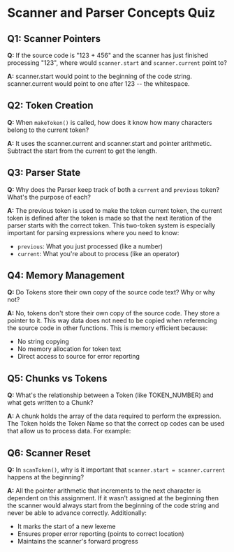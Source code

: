# Scanner and Parser Concepts Quiz

## Q1: Scanner Pointers
**Q:** If the source code is "123 + 456" and the scanner has just finished processing "123", where would `scanner.start` and `scanner.current` point to?

**A:** scanner.start would point to the beginning of the code string. scanner.current would point to one after 123 -- the whitespace.

## Q2: Token Creation
**Q:** When `makeToken()` is called, how does it know how many characters belong to the current token?

**A:** It uses the scanner.current and scanner.start and pointer arithmetic. Subtract the start from the current to get the length.

## Q3: Parser State
**Q:** Why does the Parser keep track of both a `current` and `previous` token? What's the purpose of each?

**A:** The previous token is used to make the token current token, the current token is defined after the token is made so that the next iteration of the parser starts with the correct token. This two-token system is especially important for parsing expressions where you need to know:
- `previous`: What you just processed (like a number)
- `current`: What you're about to process (like an operator)

## Q4: Memory Management
**Q:** Do Tokens store their own copy of the source code text? Why or why not?

**A:** No, tokens don't store their own copy of the source code. They store a pointer to it. This way data does not need to be copied when referencing the source code in other functions. This is memory efficient because:
- No string copying
- No memory allocation for token text
- Direct access to source for error reporting

## Q5: Chunks vs Tokens
**Q:** What's the relationship between a Token (like TOKEN_NUMBER) and what gets written to a Chunk?

**A:** A chunk holds the array of the data required to perform the expression. The Token holds the Token Name so that the correct op codes can be used that allow us to process data. For example:

## Q6: Scanner Reset
**Q:** In `scanToken()`, why is it important that `scanner.start = scanner.current` happens at the beginning?

**A:** All the pointer arithmetic that increments to the next character is dependent on this assignment. If it wasn't assigned at the beginning then the scanner would always start from the beginning of the code string and never be able to advance correctly. Additionally:
- It marks the start of a new lexeme
- Ensures proper error reporting (points to correct location)
- Maintains the scanner's forward progress